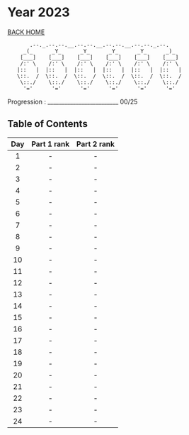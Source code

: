 # Year 2023

[BACK HOME](../README.md)

```Plain Text
       .--._.--.--.__.--.--.__.--.--.__.--.--._.--.
     _(_      _Y_      _Y_      _Y_      _Y_      _)_
    [___]    [___]    [___]    [___]    [___]    [___]
    /:' \    /:' \    /:' \    /:' \    /:' \    /:' \
   |::   |  |::   |  |::   |  |::   |  |::   |  |::   |
   \::.  /  \::.  /  \::.  /  \::.  /  \::.  /  \::.  /
    \::./    \::./    \::./    \::./    \::./    \::./
     '='      '='      '='      '='      '='      '='
```

Progression : _________________________ 00/25

## Table of Contents

| Day | Part 1 rank | Part 2 rank |
|:---:|:-----------:|:-----------:|
|  1  |      -      |      -      |
|  2  |      -      |      -      |
|  3  |      -      |      -      |
|  4  |      -      |      -      |
|  5  |      -      |      -      |
|  6  |      -      |      -      |
|  7  |      -      |      -      |
|  8  |      -      |      -      |
|  9  |      -      |      -      |
| 10  |      -      |      -      |
| 11  |      -      |      -      |
| 12  |      -      |      -      |
| 13  |      -      |      -      |
| 14  |      -      |      -      |
| 15  |      -      |      -      |
| 16  |      -      |      -      |
| 17  |      -      |      -      |
| 18  |      -      |      -      |
| 19  |      -      |      -      |
| 20  |      -      |      -      |
| 21  |      -      |      -      |
| 22  |      -      |      -      |
| 23  |      -      |      -      |
| 24  |      -      |      -      |
